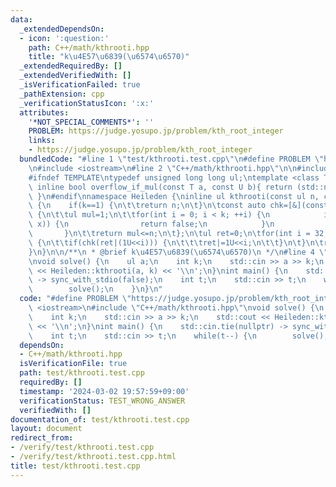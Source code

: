 ```yaml
---
data:
  _extendedDependsOn:
  - icon: ':question:'
    path: C++/math/kthrooti.hpp
    title: "k\u4E57\u6839(\u6574\u6570)"
  _extendedRequiredBy: []
  _extendedVerifiedWith: []
  _isVerificationFailed: true
  _pathExtension: cpp
  _verificationStatusIcon: ':x:'
  attributes:
    '*NOT_SPECIAL_COMMENTS*': ''
    PROBLEM: https://judge.yosupo.jp/problem/kth_root_integer
    links:
    - https://judge.yosupo.jp/problem/kth_root_integer
  bundledCode: "#line 1 \"test/kthrooti.test.cpp\"\n#define PROBLEM \"https://judge.yosupo.jp/problem/kth_root_integer\"\
    \n#include <iostream>\n#line 2 \"C++/math/kthrooti.hpp\"\n\n#include <limits>\n\
    #ifndef TEMPLATE\ntypedef unsigned long long ul;\ntemplate <class T, class U>\
    \ inline bool overflow_if_mul(const T a, const U b){ return (std::numeric_limits<T>::max()/a)<b;\
    \ }\n#endif\nnamespace Heileden {\ninline ul kthrooti(const ul n, const int k)\
    \ {\n    if(k==1) {\n\t\treturn n;\n\t}\n\tconst auto chk=[&](const unsigned x)\
    \ {\n\t\tul mul=1;\n\t\tfor(int i = 0; i < k; ++i) {\n            if(overflow_if_mul(mul,\
    \ x)) {\n                return false;\n            }\n            mul*=x;\n \
    \       }\n\t\treturn mul<=n;\n\t};\n\tul ret=0;\n\tfor(int i = 32; --i >= 0;)\
    \ {\n\t\tif(chk(ret|(1U<<i))) {\n\t\t\tret|=1U<<i;\n\t\t}\n\t}\n\treturn ret;\n\
    }\n}\n\n/**\n * @brief k\u4E57\u6839(\u6574\u6570)\n */\n#line 4 \"test/kthrooti.test.cpp\"\
    \nvoid solve() {\n    ul a;\n    int k;\n    std::cin >> a >> k;\n    std::cout\
    \ << Heileden::kthrooti(a, k) << '\\n';\n}\nint main() {\n    std::cin.tie(nullptr)\
    \ -> sync_with_stdio(false);\n    int t;\n    std::cin >> t;\n    while(t--) {\n\
    \        solve();\n    }\n}\n"
  code: "#define PROBLEM \"https://judge.yosupo.jp/problem/kth_root_integer\"\n#include\
    \ <iostream>\n#include \"C++/math/kthrooti.hpp\"\nvoid solve() {\n    ul a;\n\
    \    int k;\n    std::cin >> a >> k;\n    std::cout << Heileden::kthrooti(a, k)\
    \ << '\\n';\n}\nint main() {\n    std::cin.tie(nullptr) -> sync_with_stdio(false);\n\
    \    int t;\n    std::cin >> t;\n    while(t--) {\n        solve();\n    }\n}"
  dependsOn:
  - C++/math/kthrooti.hpp
  isVerificationFile: true
  path: test/kthrooti.test.cpp
  requiredBy: []
  timestamp: '2024-03-02 19:57:59+09:00'
  verificationStatus: TEST_WRONG_ANSWER
  verifiedWith: []
documentation_of: test/kthrooti.test.cpp
layout: document
redirect_from:
- /verify/test/kthrooti.test.cpp
- /verify/test/kthrooti.test.cpp.html
title: test/kthrooti.test.cpp
---
```

